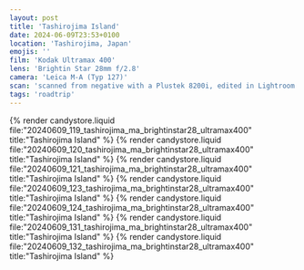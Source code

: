 ```yaml
---
layout: post
title: 'Tashirojima Island'
date: 2024-06-09T23:53+0100
location: 'Tashirojima, Japan'
emojis: ''
film: 'Kodak Ultramax 400'
lens: 'Brightin Star 28mm f/2.8'
camera: 'Leica M-A (Typ 127)'
scan: 'scanned from negative with a Plustek 8200i, edited in Lightroom'
tags: 'roadtrip'
---
```


{% render candystore.liquid file:"20240609_119_tashirojima_ma_brightinstar28_ultramax400" title:"Tashirojima Island" %}
{% render candystore.liquid file:"20240609_120_tashirojima_ma_brightinstar28_ultramax400" title:"Tashirojima Island" %}
{% render candystore.liquid file:"20240609_121_tashirojima_ma_brightinstar28_ultramax400" title:"Tashirojima Island" %}
{% render candystore.liquid file:"20240609_123_tashirojima_ma_brightinstar28_ultramax400" title:"Tashirojima Island" %}
{% render candystore.liquid file:"20240609_124_tashirojima_ma_brightinstar28_ultramax400" title:"Tashirojima Island" %}
{% render candystore.liquid file:"20240609_131_tashirojima_ma_brightinstar28_ultramax400" title:"Tashirojima Island" %}
{% render candystore.liquid file:"20240609_132_tashirojima_ma_brightinstar28_ultramax400" title:"Tashirojima Island" %}